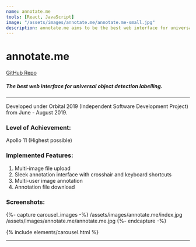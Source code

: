 ```yaml
---
name: annotate.me
tools: [React, JavaScript]
image: "/assets/images/annotate.me/annotate.me-small.jpg"
description: annotate.me aims to be the best web interface for universal object detection labelling.
---
```


# annotate.me

<div class="mt-3 mb-3">
  <a href="https://github.com/HashirZahir/web-annotation-tool" class="btn btn-primary px-3" role="button">
    <i class="fab fa-github"></i> GitHub Repo
  </a>
</div>

##### The best web interface for universal object detection labelling.

---

Developed under Orbital 2019 (Independent Software Development Project) from June - August 2019.

### Level of Achievement:
Apollo 11 (Highest possible)

### Implemented Features:
1. Multi-image file upload
1. Sleek annotation interface with crosshair and keyboard shortcuts
1. Multi-user image annotation
1. Annotation file download

### Screenshots:

{%- capture carousel_images -%}
/assets/images/annotate.me/index.jpg
/assets/images/annotate.me/annotate.me.jpg
{%- endcapture -%}

{% include elements/carousel.html %}

---

